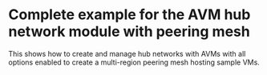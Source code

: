 # Complete example for the AVM hub network module with peering mesh

This shows how to create and manage hub networks with AVMs with all options enabled to create a multi-region peering mesh hosting sample VMs.

